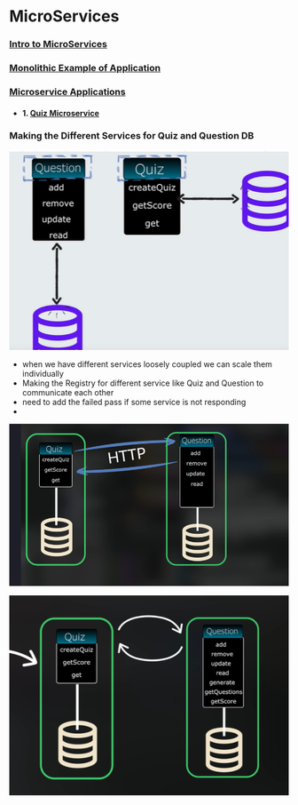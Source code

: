#
# MicroServices 

### [Intro to MicroServices](/Microservices/MicroservicesIntro.md)

### [Monolithic Example of Application](/Microservices/SpringQuizApp1)

### [Microservice Applications](/Microservices/)
-   #### 1. [Quiz Microservice]()

### Making the Different Services for Quiz and Question DB

  ![img.png](img.png)
- when we have different services loosely coupled we can scale them individually 
- Making the Registry for different service like Quiz and Question to communicate each other 
- need to add the failed pass if some service is not responding 
- 


![alt text](image.png)

![alt text](image-1.png)

